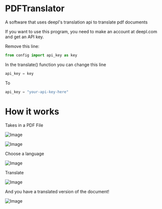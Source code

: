 # PDFTranslator
A software that uses deepl's translation api to translate pdf documents

If you want to use this program, you need to make an account at deepl.com and get an API key.

Remove this line:

```Python
from config import api_key as key
```

In the translate() function you can change this line

```Python
api_key = key
```

To

```Python
api_key = "your-api-key-here"
```
#

# How it works

Takes in a PDF File

![Image](https://github.com/user-attachments/assets/e6e121a6-5b7d-4462-a0d4-aff365a10fe6)

![Image](https://github.com/user-attachments/assets/0a25397c-0e16-4286-a778-28651ebd0779)

Choose a language

![Image](https://github.com/user-attachments/assets/51ff7b46-65c5-450d-b2d6-edc5d6c55a69)

Translate

![Image](https://github.com/user-attachments/assets/e451da54-c639-4060-8385-00cd2178a97b)

And you have a translated version of the document!

![Image](https://github.com/user-attachments/assets/ee89b196-a9ed-442e-9221-8e8e64fd97a0)
